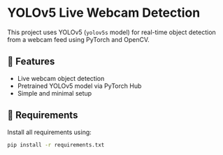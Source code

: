 # YOLOv5 Live Webcam Detection

This project uses YOLOv5 (`yolov5s` model) for real-time object detection from a webcam feed using PyTorch and OpenCV.

## 📸 Features

- Live webcam object detection
- Pretrained YOLOv5 model via PyTorch Hub
- Simple and minimal setup

## 🧰 Requirements

Install all requirements using:
```bash
pip install -r requirements.txt
